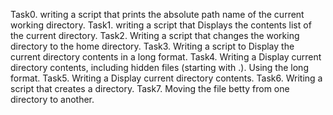 Task0. writing a script that prints the absolute path name of the current working directory.
Task1. writing a script that Displays the contents list of the current directory.
Task2. Writing a script that changes the working directory to the home directory.
Task3. Writing a script to Display the  current directory contents in a long format.
Task4. Writing a Display current directory contents, including hidden files (starting with .). Using the long format.
Task5. Writing a Display current directory contents.
Task6. Writing a script that creates a directory.
Task7. Moving the file betty from one directory to another.
